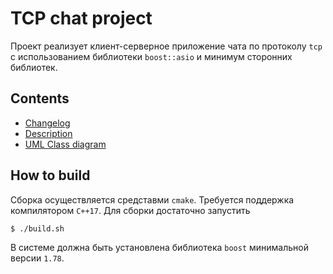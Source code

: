 # TCP chat project

Проект реализует клиент-серверное приложение чата по протоколу `tcp` с использованием библиотеки `boost::asio` и минимум сторонних библиотек.

## Contents

* [Changelog](CHANGELOG.md)
* [Description](DESCRIPTION.md)
* [UML Class diagram](ClassDiagram.svg)

## How to build
Сборка осуществляется средставми `cmake`. Требуется поддержка компилятором `C++17`.
Для сборки достаточно запустить
```bash
$ ./build.sh
```
В системе должна быть установлена библиотека `boost` минимальной версии `1.78`.
